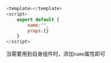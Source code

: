 ```js
<template></template>
<script>
    export default {
        name:"",
        props:{}
    }
</script>
```

当需要用到自身组件时，添加`name`属性即可